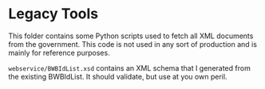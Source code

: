Legacy Tools
============

This folder contains some Python scripts used to fetch all XML documents from the government. This code is not used in any sort of production and is mainly for reference purposes.

`webservice/BWBIdList.xsd` contains an XML schema that I generated from the existing BWBIdList. It should validate, but use at you own peril.